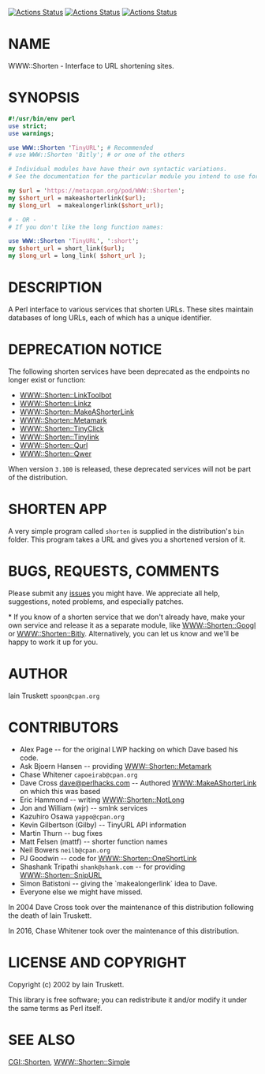 [![Actions Status](https://github.com/p5-shorten/www-shorten/workflows/linux/badge.svg)](https://github.com/p5-shorten/www-shorten/actions)
[![Actions Status](https://github.com/p5-shorten/www-shorten/workflows/macos/badge.svg)](https://github.com/p5-shorten/www-shorten/actions)
[![Actions Status](https://github.com/p5-shorten/www-shorten/workflows/windows/badge.svg)](https://github.com/p5-shorten/www-shorten/actions)

# NAME

WWW::Shorten - Interface to URL shortening sites.

# SYNOPSIS

```perl
#!/usr/bin/env perl
use strict;
use warnings;

use WWW::Shorten 'TinyURL'; # Recommended
# use WWW::Shorten 'Bitly'; # or one of the others

# Individual modules have have their own syntactic variations.
# See the documentation for the particular module you intend to use for details

my $url = 'https://metacpan.org/pod/WWW::Shorten';
my $short_url = makeashorterlink($url);
my $long_url  = makealongerlink($short_url);

# - OR -
# If you don't like the long function names:

use WWW::Shorten 'TinyURL', ':short';
my $short_url = short_link($url);
my $long_url = long_link( $short_url );
```

# DESCRIPTION

A Perl interface to various services that shorten URLs. These sites maintain
databases of long URLs, each of which has a unique identifier.

# DEPRECATION NOTICE

The following shorten services have been deprecated as the endpoints no longer
exist or function:

- [WWW::Shorten::LinkToolbot](https://metacpan.org/pod/WWW%3A%3AShorten%3A%3ALinkToolbot)
- [WWW::Shorten::Linkz](https://metacpan.org/pod/WWW%3A%3AShorten%3A%3ALinkz)
- [WWW::Shorten::MakeAShorterLink](https://metacpan.org/pod/WWW%3A%3AShorten%3A%3AMakeAShorterLink)
- [WWW::Shorten::Metamark](https://metacpan.org/pod/WWW%3A%3AShorten%3A%3AMetamark)
- [WWW::Shorten::TinyClick](https://metacpan.org/pod/WWW%3A%3AShorten%3A%3ATinyClick)
- [WWW::Shorten::Tinylink](https://metacpan.org/pod/WWW%3A%3AShorten%3A%3ATinylink)
- [WWW::Shorten::Qurl](https://metacpan.org/pod/WWW%3A%3AShorten%3A%3AQurl)
- [WWW::Shorten::Qwer](https://metacpan.org/pod/WWW%3A%3AShorten%3A%3AQwer)

When version `3.100` is released, these deprecated services will not be part of
the distribution.

# SHORTEN APP

A very simple program called `shorten` is supplied in the
distribution's `bin` folder. This program takes a URL and
gives you a shortened version of it.

# BUGS, REQUESTS, COMMENTS

Please submit any [issues](https://github.com/p5-shorten/www-shorten/issues) you
might have.  We appreciate all help, suggestions, noted problems, and especially patches.

\* If you know of a shorten service that we don't already have, make your own
service and release it as a separate module, like [WWW::Shorten::Googl](https://metacpan.org/pod/WWW%3A%3AShorten%3A%3AGoogl) or
[WWW::Shorten::Bitly](https://metacpan.org/pod/WWW%3A%3AShorten%3A%3ABitly).  Alternatively, you can let us know and we'll be happy
to work it up for you.

# AUTHOR

Iain Truskett `spoon@cpan.org`

# CONTRIBUTORS

- Alex Page -- for the original LWP hacking on which Dave based his code.
- Ask Bjoern Hansen -- providing [WWW::Shorten::Metamark](https://metacpan.org/pod/WWW%3A%3AShorten%3A%3AMetamark)
- Chase Whitener `capoeirab@cpan.org`
- Dave Cross dave@perlhacks.com -- Authored [WWW::MakeAShorterLink](https://metacpan.org/pod/WWW%3A%3AMakeAShorterLink) on which this was based
- Eric Hammond -- writing [WWW::Shorten::NotLong](https://metacpan.org/pod/WWW%3A%3AShorten%3A%3ANotLong)
- Jon and William (wjr) -- smlnk services
- Kazuhiro Osawa `yappo@cpan.org`
- Kevin Gilbertson (Gilby) -- TinyURL API information
- Martin Thurn -- bug fixes
- Matt Felsen (mattf) -- shorter function names
- Neil Bowers `neilb@cpan.org`
- PJ Goodwin -- code for [WWW::Shorten::OneShortLink](https://metacpan.org/pod/WWW%3A%3AShorten%3A%3AOneShortLink)
- Shashank Tripathi `shank@shank.com` -- for providing [WWW::Shorten::SnipURL](https://metacpan.org/pod/WWW%3A%3AShorten%3A%3ASnipURL)
- Simon Batistoni -- giving the \`makealongerlink\` idea to Dave.
- Everyone else we might have missed.

In 2004 Dave Cross took over the maintenance of this distribution
following the death of Iain Truskett.

In 2016, Chase Whitener took over the maintenance of this distribution.

# LICENSE AND COPYRIGHT

Copyright (c) 2002 by Iain Truskett.

This library is free software; you can redistribute it and/or modify it under the same terms as Perl itself.

# SEE ALSO

[CGI::Shorten](https://metacpan.org/pod/CGI%3A%3AShorten), [WWW::Shorten::Simple](https://metacpan.org/pod/WWW%3A%3AShorten%3A%3ASimple)
